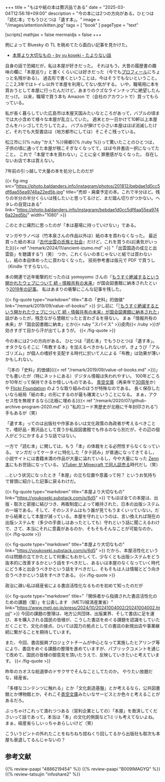 +++
title = "もはや紙の本は贅沢品である"
date =  "2025-03-04T12:56:18+09:00"
description = "今の本には2つの方向がある。ひとつは「読む本」でもうひとつは「遺す本」。"
image = "/images/attention/kitten.jpg"
tags = [ "book" ]
pageType = "text"

[scripts]
  mathjax = false
  mermaidjs = false
+++

例によって Bluesky の TL を眺めてたら面白い記事を見かけた。

- [本屋より大切なもの - by yu koseki - たよりない話](https://youkoseki.substack.com/p/6d5)

自身の話で恐縮だが，私は本屋が好きだった。
それはもう，大昔の履歴書の趣味の欄に「本屋巡り」と書くくらいには好きだった（今でも[プロフィール](https://baldanders.info/profile/)にちょっと名残がある）。
過去形で書くということは，今はそうでもないということ。
ここ2,3年ではトイレ以外で本屋を利用してない気がする。
いや，職場用に本を買おうとして本屋に行ったんだけど，あまりのクズなラインナップに絶望したんだっけ。
以来，職場で買う本も Amazon で（会社のアカウントで）買ってもらっている。

私が長く暮らしていた広島市は本屋天国みたいなところがあって，バブルの頃までは大小含めて様々な本屋が乱立していた。
週末とか一日かけて10軒以上本屋さんをハシゴしてたりしてたよ。
バブルが弾けて小さい本屋はほぼ消滅したけど，それでも大型書店は（地方都市にしては）そこそこ残っている。

松江市に{{% ruby "かえ" %}}帰郷{{% /ruby %}}って驚いたことのひとつは，子供の頃に通ってた本屋が根こそぎなくなってて，ほぼ今井書店一択になってたこと。
これで「本屋で本を買わない」ことに全く罪悪感がなくなった。
存在しないお店で本は買えない。

7年前の引っ越しで大量の本を処分したのだが

{{< fig-img src="https://photo.baldanders.info/instagram/photos/201812/bebdae1d0cc5df6aa55ea9746a22ed5b.jpg" title="売却・廃棄予定の本。これで半分ほど。残りの半分の半分くらいは残したいと思ってるけど、まだ踏ん切りがつかない。ヘタレの自覚はある" link="https://photo.baldanders.info/instagram/bebdae1d0cc5df6aa55ea9746a22ed5b/" width="1080" >}}

このときに痛烈に思ったのが「本は墓場に持っていけない」である。

マンガやラノベは（竹本泉さんの作品以外は）紙の本を買わなくなった。
最近買った紙の本は『[古代出雲の氏族と社会](https://www.amazon.co.jp/dp/4886219454?tag=baldandersinf-22&linkCode=ogi&th=1&psc=1 "古代出雲の氏族と社会 (47) (同成社古代史選書 47) | 武廣 亮平 |本 | 通販 | Amazon")』だけど，これを買うのは[勇気がいった]({{< ref "/remark/2024/11/ancient-izumo.md" >}} "「出雲国造の成立と出雲臣」を聴講する")（笑） つか，これくらいの本じゃないと紙では買わないし，紙の本自体めったに買わなくなった。
技術参考書は版元で PDF で買うし（Kindle ですらない）。

本の関連で近年衝撃的だったのは yomoyomo さんの『[もうすぐ絶滅するという開かれたウェブについて 続・情報共有の未来](https://tatsu-zine.com/books/infoshare2 "もうすぐ絶滅するという開かれたウェブについて 続・情報共有の未来 - 達人出版会")』が国会図書館に納本されたという[2019年の記事](https://yamdas.hatenablog.com/entry/20190609/openweb "『もうすぐ絶滅するという開かれたウェブについて 続・情報共有の未来』が国会図書館に納本された - YAMDAS現更新履歴")。
私はあまりの衝撃にこんな記事を残した。

{{< fig-quote type="markdown" title="本の「史料」的価値" link="/remark/2019/09/value-of-books/" >}}
少し前に「[『もうすぐ絶滅するという開かれたウェブについて 続・情報共有の未来』が国会図書館に納本された](https://yamdas.hatenablog.com/entry/20190609/openweb)」話があったが，残念ながら慧眼だったと言わざるを得ない。
まぁ「情報共有の未来」が「国会図書館に納本」とか{{< ruby "スパイス" >}}皮肉{{< /ruby >}}が効きすぎて目から汗が出てしまうが。
{{< /fig-quote >}}

今の本には2つの方向がある。
ひとつは「読む本」でもうひとつは「遺す本」。
オタクならそこに「布教する本」を加えるべきかもしれないが，きょうび「アルゴリズム」が個人の嗜好を支配する時代に於いて人による「布教」は効果が薄いかもしれない。

「[本の「史料」的価値]({{< ref "/remark/2019/09/value-of-books.md" >}})」でも書いたが（特にネットにある）デジタル情報は失われやすい。
100年どころか10年だって保持できるか怪しいものである。
[青空文庫](https://www.aozora.gr.jp/ "青空文庫 Aozora Bunko")（再来年で[30周年](https://www.aozora.gr.jp/cards/001790/card56572.html "図書カード：青空文庫の提案")か）や [Flickr Foundation](https://www.flickr.org/ "Flickr Foundation") のような取り組みのほうが特殊なのである。
長く保存したいなら結局「紙の本」の形にするのが最も確実ということになる。
まぁ，アクセス性を無視するなら[北極に埋める]({{< ref "/remark/2020/07/github-archive-program-2020.md" >}} "私的コード黒歴史が北極に千年封印される")手もあるが（笑）

「遺す本」ってのは出版社や作家あるいは文化政策の為政者が考えるべきことで，嗜好品・贅沢品として買うか私設図書館でも作るのなら別だが，その辺の個人がどうにかするような話ではない。

一方で「読む本」に関しては，もう「本」の体裁をとる必然性すらなくなっている。
マンガだってケータイに特化した「タテ読み」が普通になってきてるし，小説サイトには書籍未満の作品が大量に溢れているし，今や大量になった [Zenn 本](https://zenn.dev/books/explore "本を探す | Zenn")にもお世話になっている。
[VTuber が Minecraft で同人誌売る](https://www.youtube.com/watch?v=4sQElSwaR7o)時代だし（笑）

...という状況になったとき「本屋」の立ち位置や意義って何？ というお気持ちで冒頭に紹介した記事に戻るわけだ。

{{< fig-quote type="markdown" title="本屋より大切なもの" link="https://youkoseki.substack.com/p/6d5" >}}
でもほぼ全ての本屋は、出版・取次と密接に結びつき、再販制度によって維持された、日本の出版システムの一端である。そして、そのシステムはもう誰が見てもうまくいっていない。だから結果として本屋が減っている。本屋を守れというのは、言い換えれば現在の出版システムを（多少の手直しはあったとしても）守れという話に聞こえるわけで、さて、本当にそれに意義があるのか、そもそもそんなことが可能なのか。
{{< /fig-quote >}}

{{< fig-quote type="markdown" title="本屋より大切なもの" link="https://youkoseki.substack.com/p/6d5" >}}
だから、本屋活性化というのは問題の立てかたとして何重にもおかしくて、少なくとも出版システムをどう抜本的に改善するかという話をすべきだし、あるいは本屋のなくなっていく時代にどう本と出会うべきかという話をすべきだし、そもそもは人は情報とどう向き合うべきかという話をすべきである。
{{< /fig-quote >}}

政治に疎い私は経産省による書店活性化なるものを初めて知ったのだが

{{< fig-quote type="markdown" title="「関係者から指摘された書店活性化のための課題（案）」を公表します （METI/経済産業省）" link="https://www.meti.go.jp/press/2024/10/20241004002/20241004002.html" >}}
今回の課題の整理は、地方公共団体、出版業界、そして書店に足を運び、本を購入される国民の皆様が、こうした書店をめぐる課題を認識をしていただくことで、文化の接点、ひいては国力の拠点としての書店の新規出店や事業継続に繋がることを期待しています。

また、今回、書店振興プロジェクトチームが中心となって実施したヒアリング等により、書店をめぐる課題の整理を進めていますが、パブリックコメントを通じて改めて、国民の皆様の御意見を頂いたうえで、反映していきたいと考えています。
{{< /fig-quote >}}

昨年のカオスな総選挙のドサクサでそんなことしてたのか。
やりたい放題だな，経産省。

「多様なコンテンツに触れる」とか「文化創造基盤」とか考えるなら，公共図書館とか博物館とか，それこそ[青空文庫](https://www.aozora.gr.jp/ "青空文庫 Aozora Bunko")みたいなサービスとか色々と考えることがあるだろ。

ぶっちゃけこれって潰れつつある（営利企業としての）「本屋」を救済してくださいって話であって，本当は「本」の文化的側面など1ミリも考えてないよね。
まぁ，経産省らしいっちゃあらしいけど（笑）

こういうピントの外れたことをねちねち捏ねくり回してるから出版社も取次も本屋も衰退してるんじゃないの？

## 参考文献

{{% review-paapi "4886219454" %}} <!-- 古代出雲の氏族と社会 -->
{{% review-paapi "B009IMAGYQ" %}} <!-- 犬とハサミは使いよう -->
{{% review-tatsujin "infoshare2" %}} <!-- 続・情報共有の未来 -->
